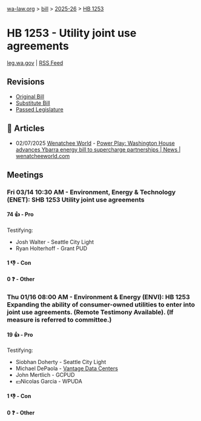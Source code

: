[wa-law.org](/) > [bill](/bill/) > [2025-26](/bill/2025-26/) > [HB 1253](/bill/2025-26/hb/1253/)

# HB 1253 - Utility joint use agreements
[leg.wa.gov](https://app.leg.wa.gov/billsummary?BillNumber=1253&Year=2025&Initiative=false) | [RSS Feed](./rss.xml)

## Revisions
* [Original Bill](1/)
* [Substitute Bill](S/)
* [Passed Legislature](S.PL/)

## 📰 Articles
* 02/07/2025 [Wenatchee World](/org/wenatchee_world/) - [Power Play: Washington House advances Ybarra energy bill to supercharge partnerships | News | wenatcheeworld.com](https://www.wenatcheeworld.com/news/power-play-washington-house-advances-ybarra-energy-bill-to-supercharge-partnerships/article_abce76f4-e589-11ef-9893-235bf19a19d7.html#:~:text=House%20Bill%201253)

## Meetings
### Fri 03/14 10:30 AM - Environment, Energy & Technology (ENET): SHB 1253 Utility joint use agreements
#### 74 👍 - Pro
Testifying:
* Josh Walter - Seattle City Light
* Ryan Holterhoff - Grant PUD

#### 1 👎 - Con

#### 0 ❓ - Other

### Thu 01/16 08:00 AM - Environment & Energy (ENVI): HB 1253 Expanding the ability of consumer-owned utilities to enter into joint use agreements. (Remote Testimony Available). (If measure is referred to committee.)
#### 19 👍 - Pro
Testifying:
* Siobhan Doherty - Seattle City Light
* Michael DePaola - [Vantage Data Centers](/org/vantage_data_centers/)
* John Mertlich - GCPUD
* 💵Nicolas Garcia - WPUDA

#### 1 👎 - Con

#### 0 ❓ - Other
